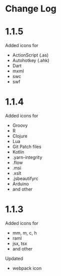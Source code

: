 # Change Log
# 1.1.5
Added icons for
- ActionScript (.as)
- Autohotkey (.ahk)
- Dart
- mxml
- swc
- swf

# 1.1.4
Added icons for 
- Groovy
- R
- Clojure
- Lua
- Git Patch files 
- Kotlin
- .yarn-integrity
- .flow
- .msi
- .xslt
- .jsbeautifyrc
- Arduino
- and other

# 1.1.3
Added icons for
- mm, m, c, h
- raml
- jsx, tsx
- and other

Updated
- webpack icon
